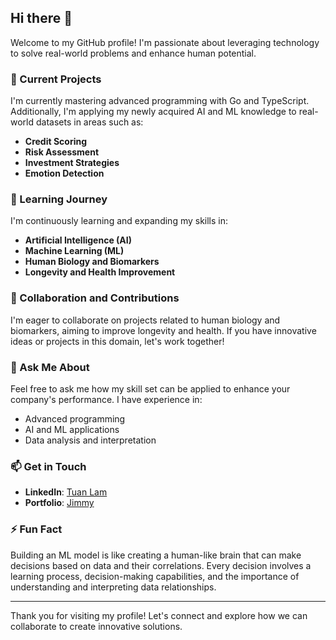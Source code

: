 ## Hi there 👋

Welcome to my GitHub profile! I'm passionate about leveraging technology to solve real-world problems and enhance human potential.

### 🔭 Current Projects
I'm currently mastering advanced programming with Go and TypeScript. Additionally, I'm applying my newly acquired AI and ML knowledge to real-world datasets in areas such as:
- **Credit Scoring**
- **Risk Assessment**
- **Investment Strategies**
- **Emotion Detection**

### 🌱 Learning Journey
I'm continuously learning and expanding my skills in:
- **Artificial Intelligence (AI)**
- **Machine Learning (ML)**
- **Human Biology and Biomarkers**
- **Longevity and Health Improvement**

### 👯 Collaboration and Contributions
I'm eager to collaborate on projects related to human biology and biomarkers, aiming to improve longevity and health. If you have innovative ideas or projects in this domain, let's work together!

### 💬 Ask Me About
Feel free to ask me how my skill set can be applied to enhance your company's performance. I have experience in:
- Advanced programming
- AI and ML applications
- Data analysis and interpretation

### 📫 Get in Touch
- **LinkedIn**: [Tuan Lam](www.linkedin.com/in/minhtuann)
- **Portfolio**: [Jimmy](https://portfolio-v1-puce-eta.vercel.app/)

### ⚡ Fun Fact
Building an ML model is like creating a human-like brain that can make decisions based on data and their correlations. Every decision involves a learning process, decision-making capabilities, and the importance of understanding and interpreting data relationships.

---

Thank you for visiting my profile! Let's connect and explore how we can collaborate to create innovative solutions.
